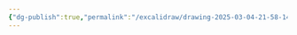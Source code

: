 ```yaml
---
{"dg-publish":true,"permalink":"/excalidraw/drawing-2025-03-04-21-58-14-excalidraw/","tags":["excalidraw"],"noteIcon":"","created":"2025-03-04T21:58:15.000+03:00","updated":"2025-03-04T22:00:55.287+03:00"}
---
```

<style> .container {font-family: sans-serif; text-align: center;} .button-wrapper button {z-index: 1;height: 40px; width: 100px; margin: 10px;padding: 5px;} .excalidraw .App-menu_top .buttonList { display: flex;} .excalidraw-wrapper { height: 800px; margin: 50px; position: relative;} :root[dir="ltr"] .excalidraw .layer-ui__wrapper .zen-mode-transition.App-menu_bottom--transition-left {transform: none;} </style><script src="https://cdn.jsdelivr.net/npm/react@17/umd/react.production.min.js"></script><script src="https://cdn.jsdelivr.net/npm/react-dom@17/umd/react-dom.production.min.js"></script><script type="text/javascript" src="https://cdn.jsdelivr.net/npm/@excalidraw/excalidraw@0/dist/excalidraw.production.min.js"></script><div id="Drawing_2025-03-04_2158.14.excalidraw.md"></div><script>(function(){const InitialData={"type":"excalidraw","version":2,"source":"https://github.com/zsviczian/obsidian-excalidraw-plugin/releases/tag/2.8.3","elements":[{"id":"yO2H9VGP_EtBN7f-SRZNA","type":"rectangle","x":-205.15234375,"y":-103.7265625,"width":183.4296875,"height":122.5859375,"angle":0,"strokeColor":"#1e1e1e","backgroundColor":"transparent","fillStyle":"solid","strokeWidth":2,"strokeStyle":"solid","roughness":1,"opacity":100,"groupIds":[],"frameId":null,"index":"a0","roundness":{"type":3},"seed":2130982091,"version":21,"versionNonce":1548409605,"isDeleted":false,"boundElements":[{"id":"Lh6v1AJz4BizTHX-4ncj6","type":"arrow"}],"updated":1741114701638,"link":null,"locked":false},{"id":"Lh6v1AJz4BizTHX-4ncj6","type":"arrow","x":-11.984375,"y":-34.453125,"width":158.62109375,"height":161.265625,"angle":0,"strokeColor":"#1e1e1e","backgroundColor":"transparent","fillStyle":"solid","strokeWidth":2,"strokeStyle":"solid","roughness":1,"opacity":100,"groupIds":[],"frameId":null,"index":"a1","roundness":{"type":2},"seed":1025649067,"version":23,"versionNonce":1457723301,"isDeleted":false,"boundElements":null,"updated":1741114701638,"link":null,"locked":false,"points":[[0,0],[158.62109375,-161.265625]],"lastCommittedPoint":null,"startBinding":{"elementId":"yO2H9VGP_EtBN7f-SRZNA","focus":0.7190841346486829,"gap":9.73828125,"fixedPoint":null},"endBinding":null,"startArrowhead":null,"endArrowhead":"arrow","elbowed":false},{"id":"nH0AsjXlM-hE7lIfPEh3i","type":"ellipse","x":139.62109375,"y":-300.3984375,"width":235.62890625,"height":100.4453125,"angle":0,"strokeColor":"#1e1e1e","backgroundColor":"transparent","fillStyle":"solid","strokeWidth":2,"strokeStyle":"solid","roughness":1,"opacity":100,"groupIds":[],"frameId":null,"index":"a2","roundness":{"type":2},"seed":975917675,"version":35,"versionNonce":1421488933,"isDeleted":false,"boundElements":null,"updated":1741114703680,"link":null,"locked":false},{"id":"Z_AYMT9PBTeupgir296Nb","type":"image","x":167.04246741310163,"y":-114.05859375,"width":554.4385026737967,"height":360,"angle":0,"strokeColor":"transparent","backgroundColor":"transparent","fillStyle":"solid","strokeWidth":2,"strokeStyle":"solid","roughness":1,"opacity":100,"groupIds":[],"frameId":null,"index":"a3","roundness":null,"seed":1861783275,"version":64,"versionNonce":1599456741,"isDeleted":false,"boundElements":null,"updated":1741114719480,"link":null,"locked":false,"status":"pending","fileId":"d2b8de474af11d06e97d4c39bdec8aebfe2907de","scale":[1,1],"crop":null},{"id":"jUrk1VH4","type":"text","x":300,"y":260,"width":238.8998260498047,"height":25,"angle":0,"strokeColor":"#1e1e1e","backgroundColor":"transparent","fillStyle":"solid","strokeWidth":2,"strokeStyle":"solid","roughness":1,"opacity":100,"groupIds":[],"frameId":null,"index":"a4","roundness":null,"seed":1519479147,"version":39,"versionNonce":2051298251,"isDeleted":false,"boundElements":null,"updated":1741114739720,"link":null,"locked":false,"text":"лютый компресс викенда","rawText":"лютый компресс викенда","fontSize":20,"fontFamily":5,"textAlign":"left","verticalAlign":"top","containerId":null,"originalText":"лютый компресс викенда","autoResize":true,"lineHeight":1.25}],"appState":{"theme":"dark","viewBackgroundColor":"#ffffff","currentItemStrokeColor":"#1e1e1e","currentItemBackgroundColor":"transparent","currentItemFillStyle":"solid","currentItemStrokeWidth":2,"currentItemStrokeStyle":"solid","currentItemRoughness":1,"currentItemOpacity":100,"currentItemFontFamily":5,"currentItemFontSize":20,"currentItemTextAlign":"left","currentItemStartArrowhead":null,"currentItemEndArrowhead":"arrow","currentItemArrowType":"round","scrollX":292.50518286363365,"scrollY":542.1441949012996,"zoom":{"value":0.662143},"currentItemRoundness":"round","gridSize":20,"gridStep":5,"gridModeEnabled":true,"gridColor":{"Bold":"rgba(217, 217, 217, 0.5)","Regular":"rgba(230, 230, 230, 0.5)"},"currentStrokeOptions":null,"frameRendering":{"enabled":true,"clip":true,"name":true,"outline":true},"objectsSnapModeEnabled":false,"activeTool":{"type":"selection","customType":null,"locked":false,"lastActiveTool":null}},"files":{}};InitialData.scrollToContent=true;App=()=>{const e=React.useRef(null),t=React.useRef(null),[n,i]=React.useState({width:void 0,height:void 0});return React.useEffect(()=>{i({width:t.current.getBoundingClientRect().width,height:t.current.getBoundingClientRect().height});const e=()=>{i({width:t.current.getBoundingClientRect().width,height:t.current.getBoundingClientRect().height})};return window.addEventListener("resize",e),()=>window.removeEventListener("resize",e)},[t]),React.createElement(React.Fragment,null,React.createElement("div",{className:"excalidraw-wrapper",ref:t},React.createElement(ExcalidrawLib.Excalidraw,{ref:e,width:n.width,height:n.height,initialData:InitialData,viewModeEnabled:!0,zenModeEnabled:!0,gridModeEnabled:!1})))},excalidrawWrapper=document.getElementById("Drawing_2025-03-04_2158.14.excalidraw.md");ReactDOM.render(React.createElement(App),excalidrawWrapper);})();</script>